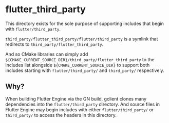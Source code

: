 # flutter_third_party

This directory exists for the sole purpose of supporting includes that begin
with `flutter/third_party`.

`third_party/flutter_third_party/flutter/third_party` is a symlink that
redirects to `third_party/flutter_third_party`.

And so CMake libraries can simply add
`${CMAKE_CURRENT_SOURCE_DIR}/third_party/flutter_third_party` to the includes
list alongside `${CMAKE_CURRENT_SOURCE_DIR}` to support both includes starting
with `flutter/third_party/` and `third_party/` respectively.

## Why?

When building Flutter Engine via the GN build, gclient clones many
dependencies into the `flutter/third_party` directory. And source files in
Flutter Engine may begin includes with either `flutter/third_party/` or
`third_party/` to access the headers in this directory.
